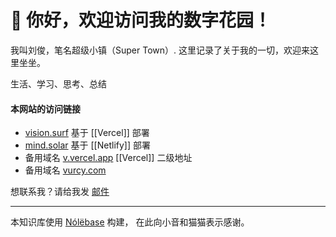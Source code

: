 # 🏡 你好，欢迎访问我的数字花园！

我叫刘俊，笔名超级小镇（Super  Town）. 这里记录了关于我的一切，欢迎来这里坐坐。

生活、学习、思考、总结
#### 本网站的访问链接
- [vision.surf](https://vision.surf)       基于 [[Vercel]] 部署
- [mind.solar](https://mind.solar)      基于 [[Netlify]] 部署
- 备用域名 [v.vercel.app](https://v.vercel.app) [[Vercel]] 二级地址 
- 备用域名 [vurcy.com](https://vurcy.com) 






想联系我？请给我发 [邮件](mailto:olj@outlook.com)

-----
本知识库使用 [Nólëbase](https://nolebase.ayaka.io) 构建， 在此向小音和猫猫表示感谢。